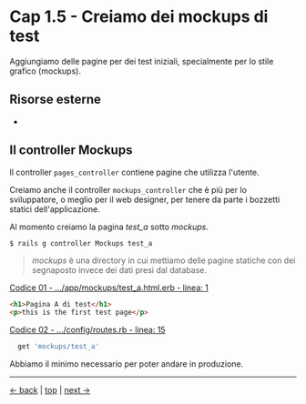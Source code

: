 # <a name="top"></a> Cap 1.5 - Creiamo dei mockups di test

Aggiungiamo delle pagine per dei test iniziali, specialmente per lo stile grafico (mockups).



## Risorse esterne

- []()



## Il controller Mockups

Il controller `pages_controller` contiene pagine che utilizza l'utente.

Creiamo anche il controller `mockups_controller` che è più per lo sviluppatore, o meglio per il web designer, per tenere da parte i bozzetti statici dell'applicazione.

Al momento creiamo la pagina *test_a* sotto *mockups*.

```shell
$ rails g controller Mockups test_a
```

> *mockups* è una directory in cui mettiamo delle pagine statiche con dei segnaposto invece dei dati presi dal database.

[Codice 01 - .../app/mockups/test_a.html.erb - linea: 1](https://github.com/flaviobordonidev/leanpubabrandnewcms/blob/master/ubuntudream/02-new_app/05_01-mockups-test_a.html.erb)

```html
<h1>Pagina A di test</h1>
<p>this is the first test page</p>
```

[Codice 02 - .../config/routes.rb - linea: 15](https://github.com/flaviobordonidev/leanpubabrandnewcms/blob/master/ubuntudream/02-new_app/05_02-config-routes.rb)

```ruby
  get 'mockups/test_a'
```

Abbiamo il minimo necessario per poter andare in produzione.



---

[<- back](https://github.com/flaviobordonidev/leanpubabrandnewcms/blob/master/ubuntudream/01-new_app/01_00-new_app-it.md)
 | [top](#top) |
[next ->](https://github.com/flaviobordonidev/leanpubabrandnewcms/blob/master/ubuntudream/01-new_app/03_00-gemfile_ruby_version.md)
